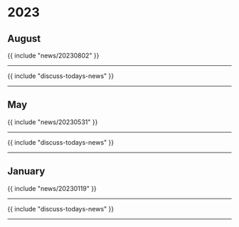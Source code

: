 # 2023
## August

{{ include "news/20230802" }}

---

{{ include "discuss-todays-news" }}

---

## May

{{ include "news/20230531" }}

---

{{ include "discuss-todays-news" }}

---

## January

{{ include "news/20230119" }}

---

{{ include "discuss-todays-news" }}

---

